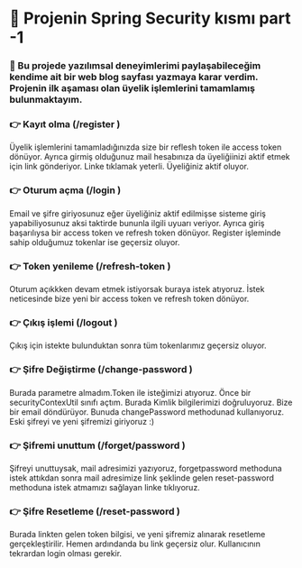 # 📝 Projenin Spring Security kısmı part -1
### 🎯 Bu projede yazılımsal deneyimlerimi paylaşabileceğim kendime ait bir web blog sayfası yazmaya karar verdim. Projenin ilk aşaması olan üyelik işlemlerini tamamlamış bulunmaktayım.

### 👉 Kayıt olma (/register )
Üyelik işlemlerini tamamladığınızda size bir reflesh token ile access token dönüyor. Ayrıca girmiş olduğunuz mail hesabınıza da üyeliğiinizi aktif etmek için link gönderiyor. Linke tıklamak yeterli. Üyeliğiniz aktif oluyor.
### 👉 Oturum açma (/login )
Email ve şifre giriyosunuz eğer üyeliğiniz aktif edilmişse sisteme giriş yapabiliyosunuz aksi taktirde bununla ilgili uyuarı veriyor. Ayrıca giriş başarılıysa bir access token ve refresh token dönüyor. Register işleminde sahip olduğumuz tokenlar ise geçersiz oluyor.
### 👉 Token yenileme (/refresh-token )
Oturum açıkkken devam etmek istiyorsak buraya istek atıyoruz. İstek neticesinde bize yeni bir access token ve refresh token dönüyor.
### 👉 Çıkış işlemi (/logout )
Çıkış için istekte bulunduktan sonra tüm tokenlarımız geçersiz oluyor.
### 👉 Şifre Değiştirme (/change-password )
Burada parametre almadım.Token ile isteğimizi atıyoruz. Önce bir securityContexUtil sınıfı açtım. Burada Kimlik bilgilerimizi doğruluyoruz. Bize bir email döndürüyor. Bunuda changePassword methodunad kullanıyoruz. Eski şifreyi ve yeni şifremizi giriyoruz :)
### 👉 Şifremi unuttum (/forget/password )
Şifreyi unuttuysak, mail adresimizi yazıyoruz, forgetpassword methoduna istek attıkdan sonra mail adresimize link şeklinde gelen reset-password methoduna istek atmamızı sağlayan linke tıklıyoruz.
### 👉 Şifre Resetleme (/reset-password )
Burada linkten gelen token bilgisi, ve yeni şifremiz alınarak resetleme gerçekleştirilir. Hemen ardındanda bu link geçersiz olur. Kullanıcının tekrardan login olması gerekir. 

